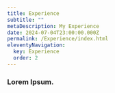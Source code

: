 ```yaml
---
title: Experience
subtitle: ""
metaDescription: My Experience
date: 2024-07-04T23:00:00.000Z
permalink: /Experience/index.html
eleventyNavigation:
  key: Experience
  order: 2
---
```

### Lorem Ipsum.